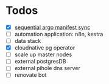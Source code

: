 # Todos

- [x] [sequential argo manifest sync](./argocd%20sync%20wave.md)
- [ ] automation application: n8n, kestra
- [ ] data stack
- [x] cloudnative pg operator
- [ ] scale up master nodes
- [ ] external postgresDB
- [ ] external pihole dns server
- [ ] renovate bot
